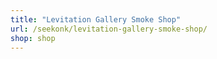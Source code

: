 ```yaml
---
title: "Levitation Gallery Smoke Shop"
url: /seekonk/levitation-gallery-smoke-shop/
shop: shop
---
```

